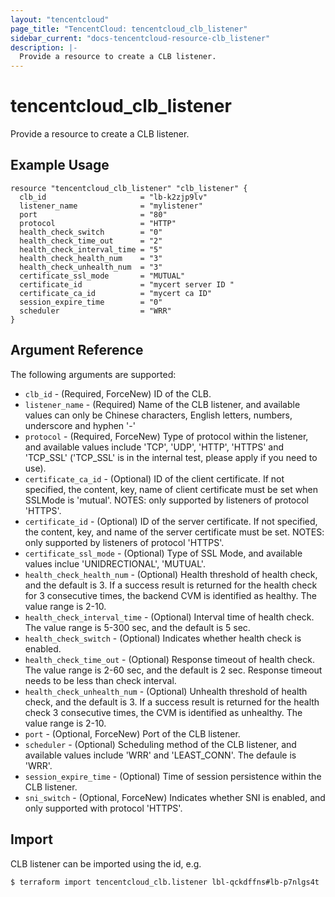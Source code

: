 ```yaml
---
layout: "tencentcloud"
page_title: "TencentCloud: tencentcloud_clb_listener"
sidebar_current: "docs-tencentcloud-resource-clb_listener"
description: |-
  Provide a resource to create a CLB listener.
---
```


# tencentcloud_clb_listener

Provide a resource to create a CLB listener.

## Example Usage

```hcl
resource "tencentcloud_clb_listener" "clb_listener" {
  clb_id                     = "lb-k2zjp9lv"
  listener_name              = "mylistener"
  port                       = "80"
  protocol                   = "HTTP"
  health_check_switch        = "0"
  health_check_time_out      = "2"
  health_check_interval_time = "5"
  health_check_health_num    = "3"
  health_check_unhealth_num  = "3"
  certificate_ssl_mode       = "MUTUAL"
  certificate_id             = "mycert server ID "
  certificate_ca_id          = "mycert ca ID"
  session_expire_time        = "0"
  scheduler                  = "WRR"
}
```

## Argument Reference

The following arguments are supported:

* `clb_id` - (Required, ForceNew) ID of the CLB.
* `listener_name` - (Required) Name of the CLB listener, and available values can only be Chinese characters, English letters, numbers, underscore and hyphen '-'
* `protocol` - (Required, ForceNew) Type of protocol within the listener, and available values include 'TCP', 'UDP', 'HTTP', 'HTTPS' and 'TCP_SSL' ('TCP_SSL' is in the internal test, please apply if you need to use).
* `certificate_ca_id` - (Optional) ID of the client certificate. If not specified, the content, key, name of client certificate must be set when SSLMode is 'mutual'. NOTES: only supported by listeners of protocol 'HTTPS'.
* `certificate_id` - (Optional) ID of the server certificate. If not specified, the content, key, and name of the server certificate must be set. NOTES: only supported by listeners of protocol 'HTTPS'.
* `certificate_ssl_mode` - (Optional) Type of SSL Mode, and available values inclue 'UNIDRECTIONAL', 'MUTUAL'.
* `health_check_health_num` - (Optional) Health threshold of health check, and the default is 3. If a success result is returned for the health check for 3 consecutive times, the backend CVM is identified as healthy. The value range is 2-10.
* `health_check_interval_time` - (Optional) Interval time of health check. The value range is 5-300 sec, and the default is 5 sec.
* `health_check_switch` - (Optional) Indicates whether health check is enabled.
* `health_check_time_out` - (Optional) Response timeout of health check. The value range is 2-60 sec, and the default is 2 sec. Response timeout needs to be less than check interval.
* `health_check_unhealth_num` - (Optional) Unhealth threshold of health check, and the default is 3. If a success result is returned for the health check 3 consecutive times, the CVM is identified as unhealthy. The value range is 2-10.
* `port` - (Optional, ForceNew) Port of the CLB listener.
* `scheduler` - (Optional) Scheduling method of the CLB listener, and available values include 'WRR' and 'LEAST_CONN'. The defaule is 'WRR'.
* `session_expire_time` - (Optional) Time of session persistence within the CLB listener.
* `sni_switch` - (Optional, ForceNew) Indicates whether SNI is enabled, and only supported with protocol 'HTTPS'.


## Import

CLB listener can be imported using the id, e.g.

```
$ terraform import tencentcloud_clb.listener lbl-qckdffns#lb-p7nlgs4t

```

